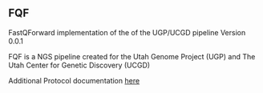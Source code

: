 ## FQF

FastQForward implementation of the of the UGP/UCGD pipeline
Version 0.0.1

FQF is a NGS pipeline created for the
Utah Genome Project (UGP) and The Utah Center for Genetic Discovery (UCGD)

Additional Protocol documentation [here](http://weatherby.genetics.utah.edu/UGP/wiki/index.php/UGP_Variant_Protocol)
